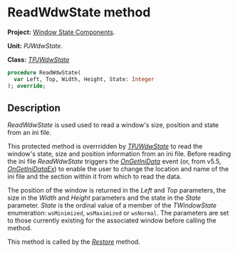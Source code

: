 # ReadWdwState method

**Project:** [Window State Components](../API.md).

**Unit:** _PJWdwState_.

**Class:** _[TPJWdwState](./TPJWdwState.md)_

```pascal
procedure ReadWdwState(
  var Left, Top, Width, Height, State: Integer
); override;
```

## Description

_ReadWdwState_ is used  used to read a window's size, position and state from an ini file.

This protected method is overrridden by _[TPJWdwState](./TPJWdwState.md)_ to read the window's state, size and position information from an ini file. Before reading the ini file _ReadWdwState_ triggers the _[OnGetIniData](./TPJWdwState-OnGetIniData.md)_ event (or, from v5.5, _[OnGetIniDataEx](./TPJWdwState-OnGetIniDataEx.md)_) to enable the user to change the location and name of the ini file and the section within it from which to read the data.

The position of the window is returned in the _Left_ and _Top_ parameters, the size in the _Width_ and _Height_ parameters and the state in the _State_ parameter. _State_ is the ordinal value of a member of the _TWindowState_ enumeration: `wsMinimized`, `wsMaximized` or `wsNormal`. The parameters are set to those currently existing for the associated window before calling the method.

This method is called by the _[Restore](./TPJWdwState-Restore.md)_ method.
